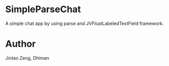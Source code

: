 # SimpleParseChat

A simple chat app by using parse and JVFloatLabeledTextField framework.

# Author

Jintao Zeng, Dhiman
